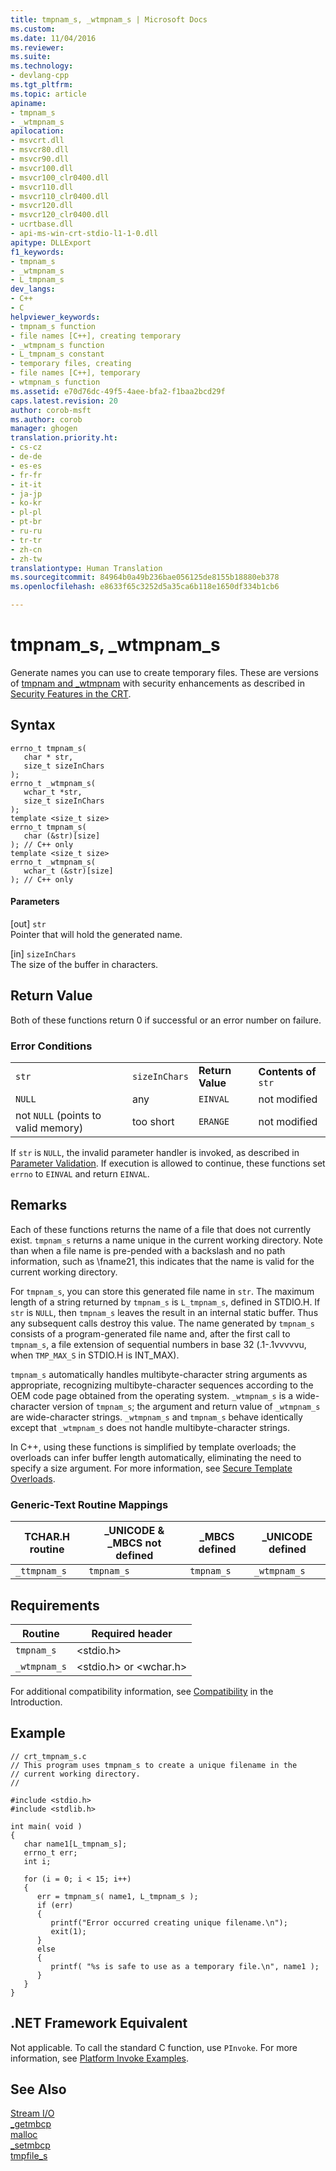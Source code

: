 ```yaml
---
title: tmpnam_s, _wtmpnam_s | Microsoft Docs
ms.custom: 
ms.date: 11/04/2016
ms.reviewer: 
ms.suite: 
ms.technology:
- devlang-cpp
ms.tgt_pltfrm: 
ms.topic: article
apiname:
- tmpnam_s
- _wtmpnam_s
apilocation:
- msvcrt.dll
- msvcr80.dll
- msvcr90.dll
- msvcr100.dll
- msvcr100_clr0400.dll
- msvcr110.dll
- msvcr110_clr0400.dll
- msvcr120.dll
- msvcr120_clr0400.dll
- ucrtbase.dll
- api-ms-win-crt-stdio-l1-1-0.dll
apitype: DLLExport
f1_keywords:
- tmpnam_s
- _wtmpnam_s
- L_tmpnam_s
dev_langs:
- C++
- C
helpviewer_keywords:
- tmpnam_s function
- file names [C++], creating temporary
- _wtmpnam_s function
- L_tmpnam_s constant
- temporary files, creating
- file names [C++], temporary
- wtmpnam_s function
ms.assetid: e70d76dc-49f5-4aee-bfa2-f1baa2bcd29f
caps.latest.revision: 20
author: corob-msft
ms.author: corob
manager: ghogen
translation.priority.ht:
- cs-cz
- de-de
- es-es
- fr-fr
- it-it
- ja-jp
- ko-kr
- pl-pl
- pt-br
- ru-ru
- tr-tr
- zh-cn
- zh-tw
translationtype: Human Translation
ms.sourcegitcommit: 84964b0a49b236bae056125de8155b18880eb378
ms.openlocfilehash: e8633f65c3252d5a35ca6b118e1650df334b1cb6

---
```

# tmpnam_s, _wtmpnam_s
Generate names you can use to create temporary files. These are versions of [tmpnam and _wtmpnam](../../c-runtime-library/reference/tempnam-wtempnam-tmpnam-wtmpnam.md) with security enhancements as described in [Security Features in the CRT](../../c-runtime-library/security-features-in-the-crt.md).  
  
## Syntax  
  
```  
errno_t tmpnam_s(  
   char * str,  
   size_t sizeInChars   
);  
errno_t _wtmpnam_s(  
   wchar_t *str,  
   size_t sizeInChars   
);  
template <size_t size>  
errno_t tmpnam_s(  
   char (&str)[size]  
); // C++ only  
template <size_t size>  
errno_t _wtmpnam_s(  
   wchar_t (&str)[size]  
); // C++ only  
```  
  
#### Parameters  
 [out] `str`  
 Pointer that will hold the generated name.  
  
 [in] `sizeInChars`  
 The size of the buffer in characters.  
  
## Return Value  
 Both of these functions return 0 if successful or an error number on failure.  
  
### Error Conditions  
  
|||||  
|-|-|-|-|  
|`str`|`sizeInChars`|**Return Value**|**Contents of**  `str`|  
|`NULL`|any|`EINVAL`|not modified|  
|not `NULL` (points to valid memory)|too short|`ERANGE`|not modified|  
  
 If `str` is `NULL`, the invalid parameter handler is invoked, as described in [Parameter Validation](../../c-runtime-library/parameter-validation.md). If execution is allowed to continue, these functions set `errno` to `EINVAL` and return `EINVAL`.  
  
## Remarks  
 Each of these functions returns the name of a file that does not currently exist. `tmpnam_s` returns a name unique in the current working directory. Note than when a file name is pre-pended with a backslash and no path information, such as \fname21, this indicates that the name is valid for the current working directory.  
  
 For `tmpnam_s`, you can store this generated file name in `str`. The maximum length of a string returned by `tmpnam_s` is `L_tmpnam_s`, defined in STDIO.H. If `str` is `NULL`, then `tmpnam_s` leaves the result in an internal static buffer. Thus any subsequent calls destroy this value. The name generated by `tmpnam_s` consists of a program-generated file name and, after the first call to `tmpnam_s`, a file extension of sequential numbers in base 32 (.1-.1vvvvvu, when `TMP_MAX_S` in STDIO.H is INT_MAX).  
  
 `tmpnam_s` automatically handles multibyte-character string arguments as appropriate, recognizing multibyte-character sequences according to the OEM code page obtained from the operating system. `_wtmpnam_s` is a wide-character version of `tmpnam_s`; the argument and return value of `_wtmpnam_s` are wide-character strings. `_wtmpnam_s` and `tmpnam_s` behave identically except that `_wtmpnam_s` does not handle multibyte-character strings.  
  
 In C++, using these functions is simplified by template overloads; the overloads can infer buffer length automatically, eliminating the need to specify a size argument. For more information, see [Secure Template Overloads](../../c-runtime-library/secure-template-overloads.md).  
  
### Generic-Text Routine Mappings  
  
|TCHAR.H routine|_UNICODE & _MBCS not defined|_MBCS defined|_UNICODE defined|  
|---------------------|------------------------------------|--------------------|-----------------------|  
|`_ttmpnam_s`|`tmpnam_s`|`tmpnam_s`|`_wtmpnam_s`|  
  
## Requirements  
  
|Routine|Required header|  
|-------------|---------------------|  
|`tmpnam_s`|\<stdio.h>|  
|`_wtmpnam_s`|\<stdio.h> or \<wchar.h>|  
  
 For additional compatibility information, see [Compatibility](../../c-runtime-library/compatibility.md) in the Introduction.  
  
## Example  
  
```  
// crt_tmpnam_s.c  
// This program uses tmpnam_s to create a unique filename in the  
// current working directory.   
//  
  
#include <stdio.h>  
#include <stdlib.h>  
  
int main( void )  
{     
   char name1[L_tmpnam_s];  
   errno_t err;  
   int i;  
  
   for (i = 0; i < 15; i++)  
   {  
      err = tmpnam_s( name1, L_tmpnam_s );  
      if (err)  
      {  
         printf("Error occurred creating unique filename.\n");  
         exit(1);  
      }  
      else  
      {  
         printf( "%s is safe to use as a temporary file.\n", name1 );  
      }  
   }    
}  
```  
  
## .NET Framework Equivalent  
 Not applicable. To call the standard C function, use `PInvoke`. For more information, see [Platform Invoke Examples](http://msdn.microsoft.com/Library/15926806-f0b7-487e-93a6-4e9367ec689f).  
  
## See Also  
 [Stream I/O](../../c-runtime-library/stream-i-o.md)   
 [_getmbcp](../../c-runtime-library/reference/getmbcp.md)   
 [malloc](../../c-runtime-library/reference/malloc.md)   
 [_setmbcp](../../c-runtime-library/reference/setmbcp.md)   
 [tmpfile_s](../../c-runtime-library/reference/tmpfile-s.md)


<!--HONumber=Jan17_HO1-->


